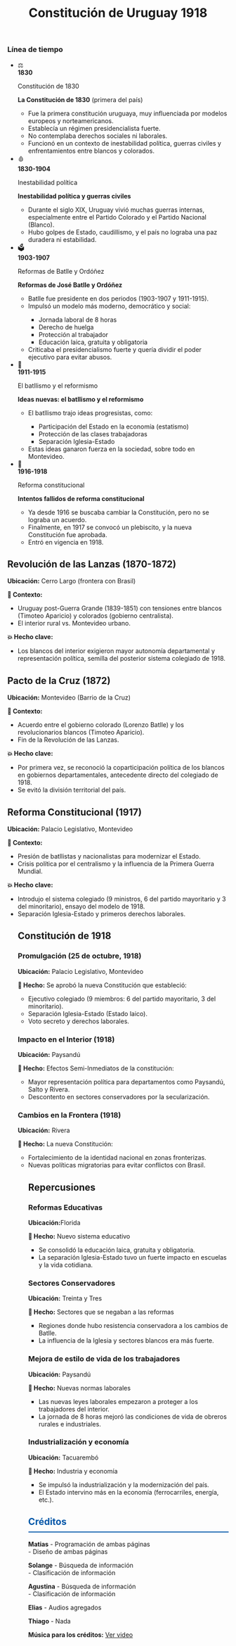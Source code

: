 <html lang="es">
<head>
  <meta charset="UTF-8">
  <meta name="viewport" content="width=device-width, initial-scale=1.0">

  <link rel="stylesheet" href="style.css">
</head>
<body>
  <header>
    <h1>Constitución de Uruguay 1918</h1>
  </header>
  <main>
    <div class="vertical-timeline">
      <h3>Línea de tiempo</h3>
      <ul class="timeline-list">
        <!-- Ítem 1 -->
        <li class="timeline-item">
          <div class="timeline-header">
            <span class="timeline-icon">⚖</span>
            <div>
              <strong>1830</strong>
              <p>Constitución de 1830</p>
            </div>
          </div>
          <div class="timeline-content">
            <p><strong>La Constitución de 1830</strong> (primera del país)</p>
            <ul>
              <li>Fue la primera constitución uruguaya, muy influenciada por modelos europeos y norteamericanos.</li>
              <li>Establecía un régimen presidencialista fuerte.</li>
              <li>No contemplaba derechos sociales ni laborales.</li>
              <li>Funcionó en un contexto de inestabilidad política, guerras civiles y enfrentamientos entre blancos y colorados.</li>
            </ul>
          </div>
        </li>
        <!-- Ítem 2 -->
        <li class="timeline-item">
          <div class="timeline-header">
            <span class="timeline-icon">🩸</span>
            <div>
              <strong>1830-1904</strong>
              <p>Inestabilidad política</p>
            </div>
          </div>
          <div class="timeline-content">
            <p><strong>Inestabilidad política y guerras civiles</strong></p>
            <ul>
              <li>Durante el siglo XIX, Uruguay vivió muchas guerras internas, especialmente entre el Partido Colorado y el Partido Nacional (Blanco).</li>
              <li>Hubo golpes de Estado, caudillismo, y el país no lograba una paz duradera ni estabilidad.</li>
            </ul>
          </div>
        </li>
        <!-- Ítem 3 -->
        <li class="timeline-item">
          <div class="timeline-header">
            <span class="timeline-icon">🗳</span>
            <div>
              <strong>1903-1907</strong>
              <p>Reformas de Batlle y Ordóñez</p>
            </div>
          </div>
          <div class="timeline-content">
            <p><strong>Reformas de José Batlle y Ordóñez</strong></p>
            <ul>
              <li>Batlle fue presidente en dos periodos (1903-1907 y 1911-1915).</li>
              <li>Impulsó un modelo más moderno, democrático y social:</li>
              <ul>
                <li>Jornada laboral de 8 horas</li>
                <li>Derecho de huelga</li>
                <li>Protección al trabajador</li>
                <li>Educación laica, gratuita y obligatoria</li>
              </ul>
              <li>Criticaba el presidencialismo fuerte y quería dividir el poder ejecutivo para evitar abusos.</li>
            </ul>
          </div>
        </li>
        <!-- Ítem 4 -->
        <li class="timeline-item">
          <div class="timeline-header">
            <span class="timeline-icon">🧠</span>
            <div>
              <strong>1911-1915</strong>
              <p>El batllismo y el reformismo</p>
            </div>
          </div>
          <div class="timeline-content">
            <p><strong>Ideas nuevas: el batllismo y el reformismo</strong></p>
            <ul>
              <li>El batllismo trajo ideas progresistas, como:</li>
              <ul>
                <li>Participación del Estado en la economía (estatismo)</li>
                <li>Protección de las clases trabajadoras</li>
                <li>Separación Iglesia-Estado</li>
              </ul>
              <li>Estas ideas ganaron fuerza en la sociedad, sobre todo en Montevideo.</li>
            </ul>
          </div>
        </li>
        <!-- Ítem 5 -->
        <li class="timeline-item">
          <div class="timeline-header">
            <span class="timeline-icon">📜</span>
            <div>
              <strong>1916-1918</strong>
              <p>Reforma constitucional</p>
            </div>
          </div>
          <div class="timeline-content">
            <p><strong>Intentos fallidos de reforma constitucional</strong></p>
            <ul>
              <li>Ya desde 1916 se buscaba cambiar la Constitución, pero no se lograba un acuerdo.</li>
              <li>Finalmente, en 1917 se convocó un plebiscito, y la nueva Constitución fue aprobada.</li>
              <li>Entró en vigencia en 1918.</li>
            </ul>
          </div>
        </li>
      </ul>
    </div>
    <div class="antecedentes-info">
      <h2>Revolución de las Lanzas (1870-1872)</h2>
      <p><strong>Ubicación:</strong> Cerro Largo (frontera con Brasil)</p>
      <p><strong>📜 Contexto:</strong></p>
      <ul>
        <li>Uruguay post-Guerra Grande (1839-1851) con tensiones entre blancos (Timoteo Aparicio) y colorados (gobierno centralista).</li>
        <li>El interior rural vs. Montevideo urbano.</li>
      </ul>
      <p><strong>💥 Hecho clave:</strong></p>
      <ul>
        <li>Los blancos del interior exigieron mayor autonomía departamental y representación política, semilla del posterior sistema colegiado de 1918.</li>
      </ul>
      <h2>Pacto de la Cruz (1872)</h2>
      <p><strong>Ubicación:</strong> Montevideo (Barrio de la Cruz)</p>
      <p><strong>📜 Contexto:</strong></p>
      <ul>
        <li>Acuerdo entre el gobierno colorado (Lorenzo Batlle) y los revolucionarios blancos (Timoteo Aparicio).</li>
        <li>Fin de la Revolución de las Lanzas.</li>
      </ul>
      <p><strong>💥 Hecho clave:</strong></p>
      <ul>
        <li>Por primera vez, se reconoció la coparticipación política de los blancos en gobiernos departamentales, antecedente directo del colegiado de 1918.</li>
        <li>Se evitó la división territorial del país.</li>
      </ul>
      <h2>Reforma Constitucional (1917)</h2>
      <p><strong>Ubicación:</strong> Palacio Legislativo, Montevideo</p>
      <p><strong>📜 Contexto:</strong></p>
      <ul>
        <li>Presión de batllistas y nacionalistas para modernizar el Estado.</li>
        <li>Crisis política por el centralismo y la influencia de la Primera Guerra Mundial.</li>
      </ul>
      <p><strong>💥 Hecho clave:</strong></p>
      <ul>
        <li>Introdujo el sistema colegiado (9 ministros, 6 del partido mayoritario y 3 del minoritario), ensayo del modelo de 1918.</li>
        <li>Separación Iglesia-Estado y primeros derechos laborales.</li>
        <h2>Constitución de 1918</h2>
<h3>Promulgación (25 de octubre, 1918)</h3>
<p><strong>Ubicación:</strong> Palacio Legislativo, Montevideo</p>
<p><strong>📜 Hecho:</strong> Se aprobó la nueva Constitución que estableció:</p>
<ul>
  <li>Ejecutivo colegiado (9 miembros: 6 del partido mayoritario, 3 del minoritario).</li>
  <li>Separación Iglesia-Estado (Estado laico).</li>
  <li>Voto secreto y derechos laborales.</li>
</ul>

<h3>Impacto en el Interior (1918)</h3>
<p><strong>Ubicación:</strong> Paysandú</p>
<p><strong>📜 Hecho:</strong> Efectos Semi-Inmediatos de la constitución:</p>
<ul>
  <li>Mayor representación política para departamentos como Paysandú, Salto y Rivera.</li>
  <li>Descontento en sectores conservadores por la secularización.</li>
</ul>

<h3>Cambios en la Frontera (1918)</h3>
<p><strong>Ubicación:</strong> Rivera</p>
<p><strong>📜 Hecho:</strong> La nueva Constitución:</p>
<ul>
  <li>Fortalecimiento de la identidad nacional en zonas fronterizas.</li>
  <li>Nuevas políticas migratorias para evitar conflictos con Brasil.</li>
  <h2>Repercusiones</h2>

<h3>Reformas Educativas</h3>
<p><strong>Ubicación:</strong>Florida</p>
<p><strong>📜 Hecho:</strong> Nuevo sistema educativo</p>
<ul>
  <li>Se consolidó la educación laica, gratuita y obligatoria.</li>
  <li>La separación Iglesia-Estado tuvo un fuerte impacto en escuelas y la vida cotidiana.</li>
</ul>

<h3>Sectores Conservadores</h3>
<p><strong>Ubicación:</strong> Treinta y Tres</p>
<p><strong>📜 Hecho:</strong> Sectores que se negaban a las reformas</p>
<ul>
  <li>Regiones donde hubo resistencia conservadora a los cambios de Batlle.</li>
  <li>La influencia de la Iglesia y sectores blancos era más fuerte.</li>
</ul>

<h3>Mejora de estilo de vida de los trabajadores</h3>
<p><strong>Ubicación:</strong> Paysandú</p>
<p><strong>📜 Hecho:</strong> Nuevas normas laborales</p>
<ul>
  <li>Las nuevas leyes laborales empezaron a proteger a los trabajadores del interior.</li>
  <li>La jornada de 8 horas mejoró las condiciones de vida de obreros rurales e industriales.</li>
</ul>

<h3>Industrialización y economía</h3>
<p><strong>Ubicación:</strong> Tacuarembó</p>
<p><strong>📜 Hecho:</strong> Industria y economía</p>
<ul>
  <li>Se impulsó la industrialización y la modernización del país.</li>
  <li>El Estado intervino más en la economía (ferrocarriles, energía, etc.).</li>
</ul>

<div class="credits">
  <h2 style="color: #0057a8; border-bottom: 2px solid #0057a8; padding-bottom: 10px;">Créditos</h2>
  <p><strong>Matias</strong> - Programación de ambas páginas<br> - Diseño de ambas páginas</p>
  <p><strong>Solange</strong> - Búsqueda de información<br> - Clasificación de información</p>
  <p><strong>Agustina</strong> - Búsqueda de información<br> - Clasificación de información</p>
  <p><strong>Elias</strong> - Audios agregados</p>
  <p><strong>Thiago</strong> - Nada</p>
 <p><strong>Música para los créditos:</strong> <a href="https://www.youtube.com/watch?v=dQw4w9WgXcQ" target="_blank">Ver video</a></p>
</div>
